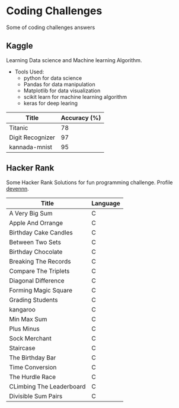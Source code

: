 # Coding Challenges

Some of coding challenges answers

## Kaggle

Learning Data science and Machine learning Algorithm.

- Tools Used:
  - python for data science
  - Pandas for data manipulation
  - Matplotlib for data visualization
  - scikit learn for machine learning algorithm
  - keras for deep learing

| Title             | Accuracy (%) |
|-------------------|--------------|
| Titanic           | 78           |
| Digit Recognizer  | 97           |
| kannada-mnist     | 95           |

## Hacker Rank
Some Hacker Rank Solutions for fun programming challenge.
Profile [devennn](https://www.hackerrank.com/devennn).

|         Title         |    Language    |
|-----------------------|----------------|
| A Very Big Sum        | C |
| Apple And Orrange     | C |
| Birthday Cake Candles | C |
| Between Two Sets      | C |
| Birthday Chocolate    | C |
| Breaking The Records  | C |
| Compare The Triplets  | C |
| Diagonal Difference   | C |
| Forming Magic Square  | C |
| Grading Students      | C |
| kangaroo              | C |
| Min Max Sum           | C |
| Plus Minus            | C |
| Sock Merchant         | C |
| Staircase             | C |
| The Birthday Bar      | C |
| Time Conversion       | C |
|The Hurdle Race        | C |
|CLimbing The Leaderboard| C |
|Divisible Sum Pairs    | C |
